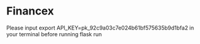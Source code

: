 # Financex

Please input export API_KEY=pk_92c9a03c7e024b61bf575635b9d1bfa2 in your terminal before running flask run
